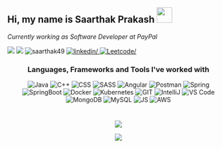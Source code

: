 <h2>Hi, my name is Saarthak Prakash <img src="https://github.com/TheDudeThatCode/TheDudeThatCode/blob/master/Assets/Hi.gif" width="35px"></h2>
<p><em>Currently working as Software Developer at PayPal</em></p>


<p align="left">
  <img src = "https://img.shields.io/github/followers/saarthak49?logo=GitHub&style=for-the-badge">
  <img src = "https://img.shields.io/github/stars/saarthak49?logo=github&style=for-the-badge">
  <img src = "https://komarev.com/ghpvc/?username=saarthak49&label=Profile%20views&color=0e75b6&style=for-the-badge" alt="saarthak49" />
  <a href="https://www.linkedin.com/in/saarthak-prakash-5a72b8169/" target="_blank" rel="noopener noreferrer">
    <img src=https://img.shields.io/badge/linkedin-%231E77B5.svg?&style=for-the-badge&logo=linkedin&logoColor=white alt=linkedin/>
  </a>
  
  <a href="https://leetcode.com/sams49/" target="_blank" rel="noopener noreferrer">
    <img src=https://img.shields.io/badge/leetcode-ffa116.svg?&style=for-the-badge&logo=leetcode&logoColor=black alt=Leetcode/>
  </a>
</p>





<!-- <p align="right"> -->
  
</p>

<h3 align="center">Languages, Frameworks and Tools I've worked with</h3>
<p align="center">
  <img src="https://img.shields.io/badge/Java-ED8B00?style=for-the-badge&logo=java&logoColor=white" alt="Java">
  <img src="https://img.shields.io/badge/C%2B%2B-00599C?style=for-the-badge&logo=c%2B%2B&logoColor=white" alt="C++">
  <img src="https://img.shields.io/badge/CSS-239120?&style=for-the-badge&logo=css3&logoColor=white" alt="CSS">
  <img src="https://img.shields.io/badge/Sass-CC6699?style=for-the-badge&logo=sass&logoColor=white" alt="SASS">
  <img src="https://img.shields.io/badge/Angular-DD0031?style=for-the-badge&logo=angular&logoColor=white" alt="Angular">
  <img src="https://img.shields.io/badge/postman-ff6c37.svg?style=for-the-badge&logo=postman&logoColor=white" alt="Postman">
  <img src ="https://img.shields.io/badge/spring-%236DB33F.svg?style=for-the-badge&logo=spring&logoColor=white" alt="Spring">
  <img src ="https://img.shields.io/badge/spring boot-008037.svg?style=for-the-badge&logo=springboot&logoColor=white" alt="SpringBoot">
  <img src ="https://img.shields.io/badge/docker-2497ed.svg?style=for-the-badge&logo=docker&logoColor=white" alt="Docker">
  <img src ="https://img.shields.io/badge/Kubernetes-2e6ce6.svg?style=for-the-badge&logo=kubernetes&logoColor=white" alt="Kubernetes">
  <img src="https://img.shields.io/badge/git-f63d11.svg?style=for-the-badge&logo=GIT&logoColor=white" alt="GIT">
  <img src="https://img.shields.io/badge/IntelliJ-7a54a4.svg?style=for-the-badge&logo=intellij idea&logoColor=white" alt="IntelliJ">
  <img src="https://img.shields.io/badge/VS Code-107ec9.svg?style=for-the-badge&logo=visual studio code&logoColor=white" alt="VS Code">
  <img src="https://img.shields.io/badge/mongodb-023430.svg?style=for-the-badge&logo=mongodb&logoColor=00ed64" alt="MongoDB">
  <img src="https://img.shields.io/badge/mysql-4040FF.svg?style=for-the-badge&logo=mysql&logoColor=white" alt="MySQL">
  <img src="https://img.shields.io/badge/JavaScript-323330?style=for-the-badge&logo=javascript&logoColor=F7DF1E" alt="JS">
  <img src="https://img.shields.io/badge/AWS-ff9a00?style=for-the-badge&logo=amazon aws&logoColor=white" alt="AWS">
</p>

<h1></h1>

<p align = "center">
  <img align="center" src="https://github-readme-stats.vercel.app/api?username=saarthak49&show_icons=true&theme=dark">
</p>
<p align = "center">
  <img align="center" src="https://github-readme-stats.vercel.app/api/top-langs/?username=saarthak49&theme=dark&locale=en&layout=compact">
</p>



<!--
**saarthak49/saarthak49** is a ✨ _special_ ✨ repository because its `README.md` (this file) appears on your GitHub profile.

Here are some ideas to get you started:

- 🔭 I’m currently working on ...
- 🌱 I’m currently learning ...
- 👯 I’m looking to collaborate on ...
- 🤔 I’m looking for help with ...
- 💬 Ask me about ...
- 📫 How to reach me: ...
- 😄 Pronouns: ...
- ⚡ Fun fact: ...
-->
